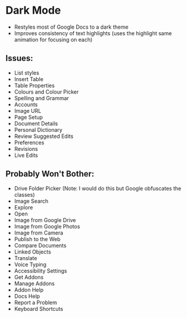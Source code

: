 # Dark Mode
- Restyles most of Google Docs to a dark theme
- Improves consistency of text highlights (uses the highlight same animation for focusing on each)


## Issues:
- List styles
- Insert Table
- Table Properties
- Colours and Colour Picker
- Spelling and Grammar
- Accounts
- Image URL
- Page Setup
- Document Details
- Personal Dictionary
- Review Suggested Edits
- Preferences
- Revisions
- Live Edits

## Probably Won't Bother:
- Drive Folder Picker (Note: I would do this but Google obfuscates the classes)
- Image Search
- Explore
- Open
- Image from Google Drive
- Image from Google Photos
- Image from Camera
- Publish to the Web
- Compare Documents
- Linked Objects
- Translate
- Voice Typing
- Accessibility Settings
- Get Addons
- Manage Addons
- Addon Help
- Docs Help
- Report a Problem
- Keyboard Shortcuts
